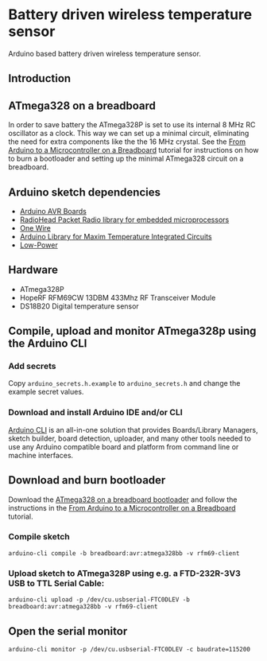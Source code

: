 # Battery driven wireless temperature sensor

Arduino based battery driven wireless temperature sensor.

## Introduction

## ATmega328 on a breadboard

In order to save battery the ATmega328P is set to use its internal 8 MHz RC oscillator as a clock. This way we can set up a minimal circuit, eliminating the need for extra components like the the 16 MHz crystal. See the [From Arduino to a Microcontroller on a Breadboard](https://docs.arduino.cc/built-in-examples/arduino-isp/ArduinoToBreadboard) tutorial for instructions on how to burn a bootloader and setting up the minimal ATmega328 circuit on a breadboard.

## Arduino sketch dependencies

* [Arduino AVR Boards](https://github.com/arduino/ArduinoCore-avr)
* [RadioHead Packet Radio library for embedded microprocessors](http://www.airspayce.com/mikem/arduino/RadioHead/)
* [One Wire](https://github.com/PaulStoffregen/OneWire)
* [Arduino Library for Maxim Temperature Integrated Circuits](https://github.com/milesburton/Arduino-Temperature-Control-Library)
* [Low-Power](https://github.com/rocketscream/Low-Power)

## Hardware

* ATmega328P
* HopeRF RFM69CW 13DBM 433Mhz RF Transceiver Module
* DS18B20 Digital temperature sensor

## Compile, upload and monitor ATmega328p using the Arduino CLI

### Add secrets
Copy `arduino_secrets.h.example` to `arduino_secrets.h` and change the example secret values.

### Download and install Arduino IDE and/or CLI
[Arduino CLI](https://arduino.github.io/arduino-cli/) is an all-in-one solution that provides Boards/Library Managers, sketch builder, board detection, uploader, and many other tools needed to use any Arduino compatible board and platform from command line or machine interfaces.

## Download and burn bootloader
Download the [ATmega328 on a breadboard bootloader](https://www.arduino.cc/en/uploads/Tutorial/breadboard-1-6-x.zip) and follow the instructions in the [From Arduino to a Microcontroller on a Breadboard](https://docs.arduino.cc/built-in-examples/arduino-isp/ArduinoToBreadboard) tutorial.

### Compile sketch
`arduino-cli compile -b breadboard:avr:atmega328bb -v rfm69-client`

### Upload sketch to ATmega328P using e.g. a FTD-232R-3V3 USB to TTL Serial Cable:
`arduino-cli upload -p /dev/cu.usbserial-FTC0DLEV -b breadboard:avr:atmega328bb -v rfm69-client`

## Open the serial monitor
`arduino-cli monitor -p /dev/cu.usbserial-FTC0DLEV -c baudrate=115200`